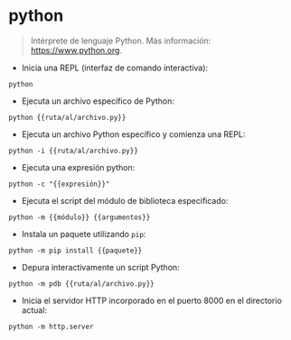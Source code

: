 # python

> Intérprete de lenguaje Python.
> Más información: <https://www.python.org>.

- Inicia una REPL (interfaz de comando interactiva):

`python`

- Ejecuta un archivo específico de Python:

`python {{ruta/al/archivo.py}}`

- Ejecuta un archivo Python específico y comienza una REPL:

`python -i {{ruta/al/archivo.py}}`

- Ejecuta una expresión python:

`python -c "{{expresión}}"`

- Ejecuta el script del módulo de biblioteca especificado:

`python -m {{módulo}} {{argumentos}}`

- Instala un paquete utilizando `pip`:

`python -m pip install {{paquete}}`

- Depura interactivamente un script Python:

`python -m pdb {{ruta/al/archivo.py}}`

- Inicia el servidor HTTP incorporado en el puerto 8000 en el directorio actual:

`python -m http.server`
